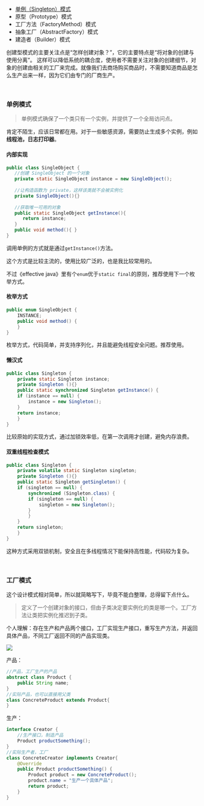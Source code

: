 
- [单例（Singleton）模式](#t1)
- 原型（Prototype）模式
- 工厂方法（FactoryMethod）模式
- 抽象工厂（AbstractFactory）模式
- 建造者（Builder）模式


创建型模式的主要关注点是“怎样创建对象？”，它的主要特点是“将对象的创建与使用分离”。
这样可以降低系统的耦合度，使用者不需要关注对象的创建细节，对象的创建由相关的工厂来完成。就像我们去商场购买商品时，不需要知道商品是怎么生产出来一样，因为它们由专门的厂商生产。

<br>

### <span id="t1">单例模式</span>

> 单例模式确保了一个类只有一个实例，并提供了一个全局访问点。 

肯定不陌生，应该日常都在用。对于一些敏感资源，需要防止生成多个实例，例如**线程池，日志打印器**。

#### 内部实现

```java
public class SingleObject {
   //创建 SingleObject 的一个对象
   private static SingleObject instance = new SingleObject();
   
   //让构造函数为 private，这样该类就不会被实例化
   private SingleObject(){}
   
   //获取唯一可用的对象
   public static SingleObject getInstance(){
      return instance;
   }
   public void method(){ }
}
```
调用单例的方式就是通过`getInstance()`方法。

这个方式是比较主流的，使用比较广泛的，也是我比较常用的。

不过《effective java》里有个`enum`优于`static final`的原则，推荐使用下一个枚举方式。


#### 枚举方式
```java
public enum SingleObject {  
    INSTANCE;  
    public void method() {  
    }  
}
```
枚举方式，代码简单，并支持序列化，并且能避免线程安全问题。推荐使用。

#### 懒汉式
```java
public class Singleton {  
    private static Singleton instance;  
    private Singleton (){}  
    public static synchronized Singleton getInstance() {  
    if (instance == null) {  
        instance = new Singleton();  
    }  
    return instance;  
    }  
}
```
比较原始的实现方式，通过加锁效率低，在第一次调用才创建，避免内存浪费。


#### 双重线程检查模式
```java
public class Singleton {  
    private volatile static Singleton singleton;  
    private Singleton (){}  
    public static Singleton getSingleton() {  
    if (singleton == null) {  
        synchronized (Singleton.class) {  
        if (singleton == null) {  
            singleton = new Singleton();  
        }  
        }  
    }  
    return singleton;  
    }  
}
```
这种方式采用双锁机制，安全且在多线程情况下能保持高性能，代码较为复杂。






<br>

### 工厂模式

这个设计模式相对简单，所以就简略写下，毕竟不能白整理，总得留下点什么。

> 定义了一个创建对象的接口，但由子类决定要实例化的类是哪一个。工厂方法让类把实例化推迟到子类。

个人理解：存在生产和产品两个接口，工厂实现生产接口，重写生产方法，并返回具体产品，不同工厂返回不同的产品实现类。

<img src="@/assets/blog/img/FactoryAndSingletonsMode.png"/>

产品：

```java
//产品，工厂生产的产品
abstract class Product {
	public String name;
}
//实际产品，也可以直接用父类
class ConcreteProduct extends Product{
}
```

生产：

```java
interface Creator {
	//生产接口，制造产品
	Product productSomething();
}
//实际生产者，工厂
class ConcreteCreator implements Creator{
	@Override
	public Product productSomething() {
		Product product = new ConcreteProduct();
		product.name = "生产一个具体产品";
		return product;
	}
}
```

